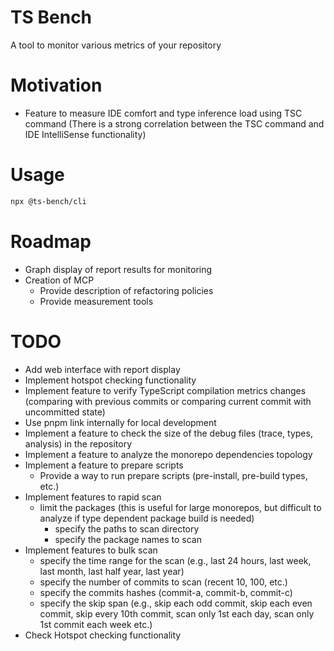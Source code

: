 # TS Bench
A tool to monitor various metrics of your repository

# Motivation
- Feature to measure IDE comfort and type inference load using TSC command (There is a strong correlation between the TSC command and IDE IntelliSense functionality)

# Usage
```bash
npx @ts-bench/cli
```

# Roadmap
- Graph display of report results for monitoring
- Creation of MCP
  - Provide description of refactoring policies
  - Provide measurement tools

# TODO
- Add web interface with report display
- Implement hotspot checking functionality
- Implement feature to verify TypeScript compilation metrics changes (comparing with previous commits or comparing current commit with uncommitted state)
- Use pnpm link internally for local development
- Implement a feature to check the size of the debug files (trace, types, analysis) in the repository
- Implement a feature to analyze the monorepo dependencies topology
- Implement a feature to prepare scripts
  - Provide a way to run prepare scripts (pre-install, pre-build types, etc.)
- Implement features to rapid scan
  - limit the packages (this is useful for large monorepos, but difficult to analyze if type dependent package build is needed)
    - specify the paths to scan directory
    - specify the package names to scan
- Implement features to bulk scan
  - specify the time range for the scan (e.g., last 24 hours, last week, last month, last half year, last year)
  - specify the number of commits to scan (recent 10, 100, etc.)
  - specify the commits hashes (commit-a, commit-b, commit-c)
  - specify the skip span (e.g., skip each odd commit, skip each even commit, skip every 10th commit, scan only 1st each day, scan only 1st commit each week etc.)
- Check Hotspot checking functionality
